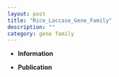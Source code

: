 ```yaml
---
layout: post
title: "Rice_Laccase_Gene_Family"
description: ""
category: gene family
---
```


* **Information**  

* **Publication**  


